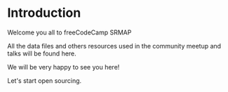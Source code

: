 # Introduction
Welcome you all to freeCodeCamp SRMAP

All the data files and others resources used in the community meetup and talks will be found here.

We will be very happy to see you here!

Let's start open sourcing.
